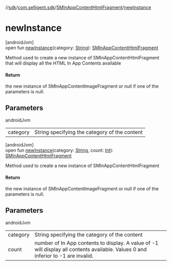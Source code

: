 //[sdk](../../../index.md)/[com.selligent.sdk](../index.md)/[SMInAppContentHtmlFragment](index.md)/[newInstance](new-instance.md)

# newInstance

[androidJvm]\
open fun [newInstance](new-instance.md)(category: [String](https://developer.android.com/reference/kotlin/java/lang/String.html)): [SMInAppContentHtmlFragment](index.md)

Method used to create a new instance of SMInAppContentHtmlFragment that will display all the HTML In App Contents available

#### Return

the new instance of SMInAppContentImageFragment or null if one of the parameters is null.

## Parameters

androidJvm

| | |
|---|---|
| category | String specifying the category of the content |

[androidJvm]\
open fun [newInstance](new-instance.md)(category: [String](https://developer.android.com/reference/kotlin/java/lang/String.html), count: [Int](https://kotlinlang.org/api/latest/jvm/stdlib/kotlin/-int/index.html)): [SMInAppContentHtmlFragment](index.md)

Method used to create a new instance of SMInAppContentHtmlFragment

#### Return

the new instance of SMInAppContentImageFragment or null if one of the parameters is null.

## Parameters

androidJvm

| | |
|---|---|
| category | String specifying the category of the content |
| count | number of In App contents to display. A value of -1 will display all contents available. Values 0 and inferior to -1 are invalid. |
